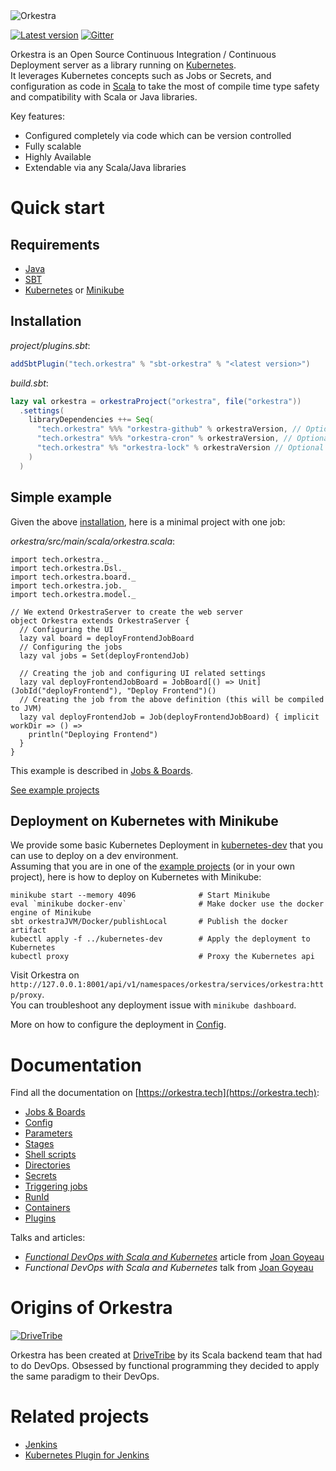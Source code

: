 <img alt="Orkestra" src="https://raw.githubusercontent.com/orkestra-tech/orkestra/master/docs/src/main/resources/microsite/img/orkestra.png" srcset="https://raw.githubusercontent.com/orkestra-tech/orkestra/master/docs/src/main/resources/microsite/img/orkestra.png 2x">

[![Latest version](https://index.scala-lang.org/orkestra-tech/orkestra/orkestra-core/latest.svg?color=blue)](https://index.scala-lang.org/orkestra-tech/orkestra/orkestra-core)
[![Gitter](https://img.shields.io/badge/gitter-join%20chat-green.svg)](https://gitter.im/Orkestra-Tech/orkestra)

Orkestra is an Open Source Continuous Integration / Continuous Deployment server as a library running on
[Kubernetes](https://kubernetes.io).  
It leverages Kubernetes concepts such as Jobs or Secrets, and configuration as code in [Scala](https://scala-lang.org)
to take the most of compile time type safety and compatibility with Scala or Java libraries.

Key features:
* Configured completely via code which can be version controlled
* Fully scalable
* Highly Available
* Extendable via any Scala/Java libraries


# Quick start

## Requirements

- [Java](https://java.com/download)
- [SBT](https://scala-sbt.org)
- [Kubernetes](https://kubernetes.io) or [Minikube](https://github.com/kubernetes/minikube)

## Installation

*project/plugins.sbt*:
```scala
addSbtPlugin("tech.orkestra" % "sbt-orkestra" % "<latest version>")
```
*build.sbt*:
```scala
lazy val orkestra = orkestraProject("orkestra", file("orkestra"))
  .settings(
    libraryDependencies ++= Seq(
      "tech.orkestra" %%% "orkestra-github" % orkestraVersion, // Optional Github plugin
      "tech.orkestra" %%% "orkestra-cron" % orkestraVersion, // Optional Cron plugin
      "tech.orkestra" %% "orkestra-lock" % orkestraVersion // Optional Lock plugin
    )
  )
```

## Simple example

Given the above [installation](#installation), here is a minimal project with one job:

*orkestra/src/main/scala/orkestra.scala*:
```tut:silent
import tech.orkestra._
import tech.orkestra.Dsl._
import tech.orkestra.board._
import tech.orkestra.job._
import tech.orkestra.model._

// We extend OrkestraServer to create the web server
object Orkestra extends OrkestraServer {
  // Configuring the UI
  lazy val board = deployFrontendJobBoard
  // Configuring the jobs
  lazy val jobs = Set(deployFrontendJob)
  
  // Creating the job and configuring UI related settings
  lazy val deployFrontendJobBoard = JobBoard[() => Unit](JobId("deployFrontend"), "Deploy Frontend")()
  // Creating the job from the above definition (this will be compiled to JVM)
  lazy val deployFrontendJob = Job(deployFrontendJobBoard) { implicit workDir => () =>
    println("Deploying Frontend")
  }
}
```
This example is described in [Jobs & Boards](https://orkestra.tech/jobsboards.html).

[See example projects](https://github.com/orkestra-tech/orkestra/tree/master/examples)

## Deployment on Kubernetes with Minikube

We provide some basic Kubernetes Deployment in [kubernetes-dev](https://github.com/orkestra-tech/orkestra/tree/master/examples/kubernetes-dev)
that you can use to deploy on a dev environment.  
Assuming that you are in one of the [example projects](https://github.com/orkestra-tech/orkestra/tree/master/examples)
(or in your own project), here is how to deploy on Kubernetes with Minikube:
```
minikube start --memory 4096              # Start Minikube
eval `minikube docker-env`                # Make docker use the docker engine of Minikube
sbt orkestraJVM/Docker/publishLocal       # Publish the docker artifact
kubectl apply -f ../kubernetes-dev        # Apply the deployment to Kubernetes
kubectl proxy                             # Proxy the Kubernetes api
```
Visit Orkestra on `http://127.0.0.1:8001/api/v1/namespaces/orkestra/services/orkestra:http/proxy`.  
You can troubleshoot any deployment issue with `minikube dashboard`.

More on how to configure the deployment in [Config](https://orkestra.tech/config.html).


# Documentation

Find all the documentation on [https://orkestra.tech](https://orkestra.tech):
- [Jobs & Boards](https://orkestra.tech/jobsboards.html)
- [Config](https://orkestra.tech/config.html)
- [Parameters](https://orkestra.tech/parameters.html)
- [Stages](https://orkestra.tech/stages.html)
- [Shell scripts](https://orkestra.tech/shells.html)
- [Directories](https://orkestra.tech/directories.html)
- [Secrets](https://orkestra.tech/secrets.html)
- [Triggering jobs](https://orkestra.tech/triggers.html)
- [RunId](https://orkestra.tech/runid.html)
- [Containers](https://orkestra.tech/containers.html)
- [Plugins](https://orkestra.tech/plugins/)

Talks and articles:
- [*Functional DevOps with Scala and Kubernetes*](https://itnext.io/functional-devops-with-scala-a-kubernetes-3d7c91bca72f) article from [Joan Goyeau](https://twitter.com/JoanG38)
- *Functional DevOps with Scala and Kubernetes* talk from [Joan Goyeau](https://twitter.com/JoanG38)


# Origins of Orkestra

<a href="https://drivetribe.com"><img alt="DriveTribe" src="https://raw.githubusercontent.com/orkestra-tech/orkestra/master/docs/src/main/resources/microsite/img/drivetribe.png" srcset="https://raw.githubusercontent.com/orkestra-tech/orkestra/master/docs/src/main/resources/microsite/img/drivetribe.png 2x"></a>

Orkestra has been created at [DriveTribe](https://drivetribe.com) by its Scala backend team that had to do DevOps. Obsessed by functional programming they decided to apply the same paradigm to their DevOps.


# Related projects

* [Jenkins](https://jenkins.io)
* [Kubernetes Plugin for Jenkins](https://github.com/jenkinsci/kubernetes-plugin)
